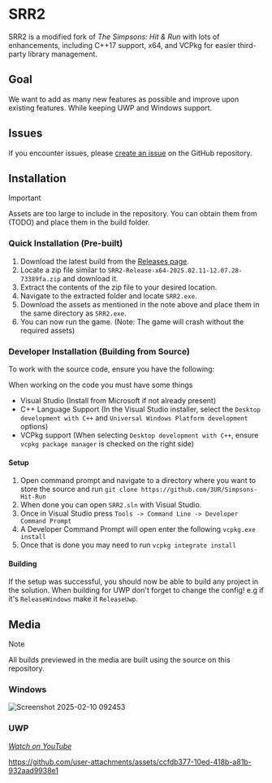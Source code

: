 # SRR2

SRR2 is a modified fork of _The Simpsons: Hit & Run_ with lots of enhancements, including C++17 support, x64, and VCPkg for easier third-party library management. 

## Goal

We want to add as many new features as possible and improve upon existing features. While keeping UWP and Windows support.

## Issues

If you encounter issues, please [create an issue](https://github.com/3UR/Simpsons-Hit-Run/issues/new) on the GitHub repository.

## Installation

> [!IMPORTANT]
> Assets are too large to include in the repository. You can obtain them from (TODO) and place them in the build folder.

### Quick Installation (Pre-built)

1. Download the latest build from the [Releases page](https://github.com/3UR/Simpsons-Hit-Run/releases/latest).
2. Locate a zip file similar to `SRR2-Release-x64-2025.02.11-12.07.28-73389fa.zip` and download it.
3. Extract the contents of the zip file to your desired location.
4. Navigate to the extracted folder and locate `SRR2.exe`.
5. Download the assets as mentioned in the note above and place them in the same directory as `SRR2.exe`.
6. You can now run the game. (Note: The game will crash without the required assets)

### Developer Installation (Building from Source)

To work with the source code, ensure you have the following:

When working on the code you must have some things

- Visual Studio (Install from Microsoft if not already present)
- C++ Language Support (In the Visual Studio installer, select the `Desktop development with C++` and `Universal Windows Platform development` options)
- VCPkg support (When selecting `Desktop development with C++`, ensure `vcpkg package manager` is checked on the right side)

#### Setup

1. Open command prompt and navigate to a directory where you want to store the source and run `git clone https://github.com/3UR/Simpsons-Hit-Run`
2. When done you can open `SRR2.sln` with Visual Studio.
3. Once in Visual Studio press `Tools -> Command Line -> Developer Command Prompt`
4. A Developer Command Prompt will open enter the following `vcpkg.exe install`
5. Once that is done you may need to run `vcpkg integrate install`

#### Building

If the setup was successful, you should now be able to build any project in the solution. When building for UWP don't forget to change the config! e.g if it's `ReleaseWindows` make it `ReleaseUwp`.

## Media

> [!NOTE]
> All builds previewed in the media are built using the source on this repository.

### Windows

![Screenshot 2025-02-10 092453](https://github.com/user-attachments/assets/7b5c9c6a-259d-4e5d-bd07-e429bd2f54bb)

### UWP

[_Watch on YouTube_](https://www.youtube.com/watch?v=l_Ii-4Wygn8)

https://github.com/user-attachments/assets/ccfdb377-10ed-418b-a81b-932aad9938e1

